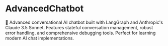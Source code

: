 # AdvancedChatbot
🤖 Advanced conversational AI chatbot built with LangGraph and Anthropic's Claude 3.5 Sonnet. Features stateful conversation management, robust error handling, and comprehensive debugging tools. Perfect for learning modern AI chat implementations.
